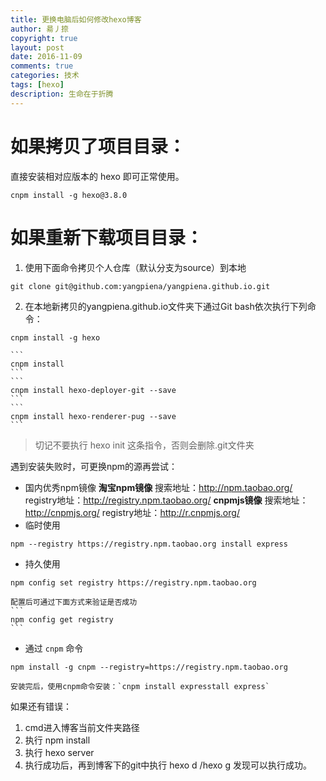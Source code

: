 ```yaml
---
title: 更换电脑后如何修改hexo博客
author: 昜丿捺
copyright: true
layout: post
date: 2016-11-09
comments: true
categories: 技术
tags: [hexo]
description: 生命在于折腾
---
```

# 如果拷贝了项目目录：
直接安装相对应版本的 hexo 即可正常使用。
```
cnpm install -g hexo@3.8.0
```

# 如果重新下载项目目录：
1. 使用下面命令拷贝个人仓库（默认分支为source）到本地
```
git clone git@github.com:yangpiena/yangpiena.github.io.git
```
2. 在本地新拷贝的yangpiena.github.io文件夹下通过Git bash依次执行下列命令：
```
cnpm install -g hexo
```
	```
	cnpm install 
	```
	```
	cnpm install hexo-deployer-git --save
	```
	```
	cnpm install hexo-renderer-pug --save
	```
> 切记不要执行 hexo init 这条指令，否则会删除.git文件夹

遇到安装失败时，可更换npm的源再尝试：
- 国内优秀npm镜像
**淘宝npm镜像**
搜索地址：http://npm.taobao.org/
registry地址：http://registry.npm.taobao.org/
**cnpmjs镜像**
搜索地址：http://cnpmjs.org/
registry地址：http://r.cnpmjs.org/
- 临时使用
```
npm --registry https://registry.npm.taobao.org install express
```
- 持久使用
```
npm config set registry https://registry.npm.taobao.org
```
	配置后可通过下面方式来验证是否成功
	```
	npm config get registry
	```
- 通过 `cnpm` 命令
```
npm install -g cnpm --registry=https://registry.npm.taobao.org
```
	安装完后，使用cnpm命令安装：`cnpm install expresstall express`

如果还有错误：
1. cmd进入博客当前文件夹路径
2. 执行 npm install
3. 执行 hexo server
4. 执行成功后，再到博客下的git中执行 hexo d /hexo g 发现可以执行成功。
